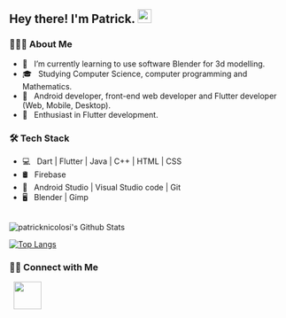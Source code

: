 <h2> Hey there! I'm Patrick. <img src="https://github.com/souvikguria98/souvikguria98/blob/master/Hi.gif" width="25"></h2>

<h3> 👨🏻‍💻 About Me </h3>

- 🔭 &nbsp; I’m currently learning to use software Blender for 3d modelling.
- 🎓 &nbsp; Studying Computer Science, computer programming and Mathematics.
- 💼 &nbsp; Android developer, front-end web developer and Flutter developer (Web, Mobile, Desktop).
- 🌱 &nbsp; Enthusiast in Flutter development.

<h3>🛠 Tech Stack</h3>

- 💻 &nbsp; Dart | Flutter | Java | C++ | HTML | CSS
- 🛢 &nbsp;  Firebase 
- 🔧 &nbsp; Android Studio | Visual Studio code | Git
- 🖥 &nbsp;  Blender | Gimp

<br>

<img align="center" src="https://github-readme-stats.vercel.app/api?username=patricknicolosi&include_all_commits=true&count_private=true&show_icons=true&line_height=20&title_color=7A7ADB&icon_color=2234AE&text_color=D3D3D3&bg_color=0,000000,130F40" alt="patricknicolosi's Github Stats">

</br>

[![Top Langs](https://github-readme-stats.vercel.app/api/top-langs/?username=patricknicolosi&text_color=daf7dc&bg_color=151515)](https://github.com/patricknicolosi/github-readme-stats)


<h3> 🤝🏻 Connect with Me </h3>

<p align="left">
&nbsp; <a href="mailto:patricknicolosi99@gmail.com" target="_blank" rel="noopener noreferrer"><img src="https://img.icons8.com/plasticine/100/000000/gmail.png"  width="50" /></a>
</p>

